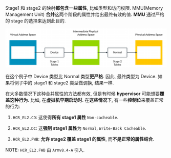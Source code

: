 
Stage1 和 stage2 的映射**都包含一些属性**, 比如类型和访问权限. MMU(Memory Management Unit) **合并**这两个阶段的属性并给出最终有效的值. **MMU** 通过严格的 stage 的选择来达到此目的.

<div align='center'>
<img src="./images/2025-02-21-11-32-56.png"/>
</div>

在这个例子中 Device 类型比 Normal 类型**更严格**. 因此, 最终类型为 Device. 如果将例子中的 stage1 和 stage2 类型做调换, 结果一样.

在大多数情况下这种合并属性的方法都有效, 但是有时候 **hypervisor** 可能想要**覆盖这种行为**. 比如, 在**虚拟机早期启动时**. 在**这些情况**下, 有一些**控制位**来覆盖正常的行为:

1. `HCR_EL2.CD`: 这使得**所有 stage1 属性** `Non-cacheable`.

2. `HCR_EL2.DC`: 这**强制 stage1 属性**为 `Normal`, `Write-Back Cacheable`.

3. `HCR_EL2.FWB`: **允许 stage2 覆盖 stage1 的属性**, 而**不是正常的属性结合**.

NOTE: `HCR_EL2.FWB` 由 `Armv8.4-A` 引入.
